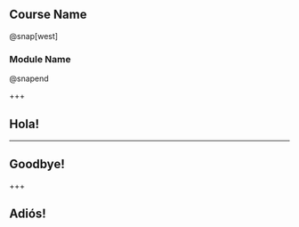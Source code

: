## Course Name

@snap[west]
### Module Name
@snapend

+++

## Hola!

---

## Goodbye!

+++

## Adiós!
